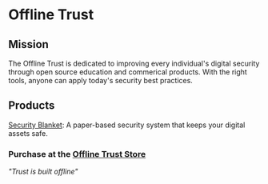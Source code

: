 # Offline Trust

## Mission
The Offline Trust is dedicated to improving every individual's digital security through open source education and commerical products. With the right tools, anyone can apply today's security best practices.

## Products
[Security Blanket](./security-blanket.md): A paper-based security system that keeps your digital assets safe. 

### Purchase at the [Offline Trust Store](shop.offlinetrust.com)

*"Trust is built offline"*